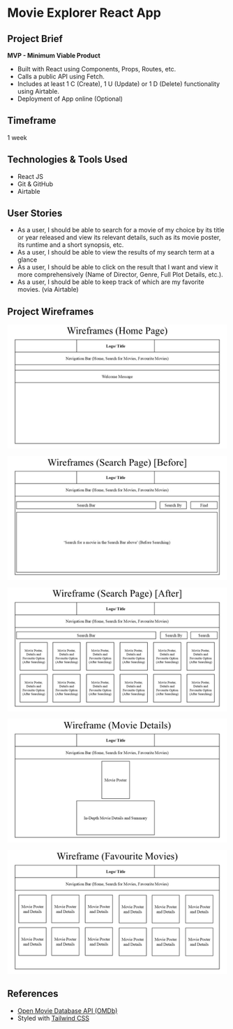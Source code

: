 # Movie Explorer React App

## Project Brief

**MVP - Minimum Viable Product**

- Built with React using Components, Props, Routes, etc.
- Calls a public API using Fetch.
- Includes at least 1 C (Create), 1 U (Update) or 1 D (Delete) functionality using Airtable.
- Deployment of App online (Optional)

## Timeframe

1 week

## Technologies & Tools Used

- React JS
- Git & GitHub
- Airtable

## User Stories

- As a user, I should be able to search for a movie of my choice by its title or year released and view its relevant details, such as its movie poster, its runtime and a short synopsis, etc.
- As a user, I should be able to view the results of my search term at a glance
- As a user, I should be able to click on the result that I want and view it more comprehensively (Name of Director, Genre, Full Plot Details, etc.).
- As a user, I should be able to keep track of which are my favorite movies. (via Airtable)

## Project Wireframes

![Home Page](./images/HomePage.JPG)

![Search Page Before](./images/SearchPage_Before.JPG)

![Search Page After](./images/SearchPage_After.JPG)

![Movie Details](./images/MovieDetails.JPG)

![Favourite Movies](./images/FavouriteMovies.JPG)

## References

- [Open Movie Database API (OMDb)](https://omdbapi.com)
- Styled with [Tailwind CSS](https://tailwindcss.com/)